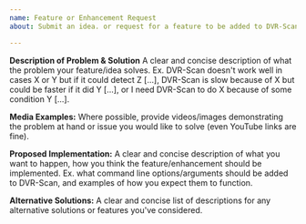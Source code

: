 ```yaml
---
name: Feature or Enhancement Request
about: Submit an idea. or request for a feature to be added to DVR-Scan.

---
```


**Description of Problem & Solution**
A clear and concise description of what the problem your feature/idea solves. Ex. DVR-Scan doesn't work well in cases X or Y but if it could detect Z [...], DVR-Scan is slow because of X but could be faster if it did Y [...], or I need DVR-Scan to do X because of some condition Y [...].

**Media Examples:**
Where possible, provide videos/images demonstrating the problem at hand or issue you would like to solve (even YouTube links are fine).

**Proposed Implementation:**
A clear and concise description of what you want to happen, how you think the feature/enhancement should be implemented. Ex. what command line options/arguments should be added to DVR-Scan, and examples of how you expect them to function.

**Alternative Solutions:**
A clear and concise list of descriptions for any alternative solutions or features you've considered.
